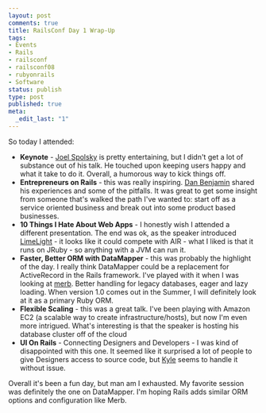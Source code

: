 ```yaml
--- 
layout: post
comments: true
title: RailsConf Day 1 Wrap-Up
tags: 
- Events
- Rails
- railsconf
- railsconf08
- rubyonrails
- Software
status: publish
type: post
published: true
meta: 
  _edit_last: "1"
---
```

So today I attended:

* **Keynote** - [Joel Spolsky](http://www.joelonsoftware.com/) is pretty entertaining, but I didn't get a lot of substance out of his talk. He touched upon keeping users happy and what it take to do it. Overall, a humorous way to kick things off.
* **Entrepreneurs on Rails** - this was really inspiring. [Dan Benjamin](http://www.hivelogic.com) shared his experiences and some of the pitfalls. It was great to get some insight from someone that's walked the path I've wanted to: start off as a service oriented business and break out into some product based businesses.
* **10 Things I Hate About Web Apps** - I honestly wish I attended a different presentation. The end was ok, as the speaker introduced [LimeLight](http://limelight.8thlight.com/) - it looks like it could compete with AIR - what I liked is that it runs on JRuby - so anything with a JVM can run it.
* **Faster, Better ORM with DataMapper** - this was probably the highlight of the day. I really think DataMapper could be a replacement for ActiveRecord in the Rails framework. I've played with it when I was looking at [merb](http://www.merbivore.com). Better handling for legacy databases, eager and lazy loading. When version 1.0 comes out in the Summer, I will definitely look at it as a primary Ruby ORM.
* **Flexible Scaling** - this was a great talk. I've been playing with Amazon EC2 (a scalable way to create infrastructure/hosts), but now I'm even more intrigued. What's interesting is that the speaker is hosting his database cluster off of the cloud
* **UI On Rails** - Connecting Designers and Developers - I was kind of disappointed with this one. It seemed like it surprised a lot of people to give Designers access to source code, but [Kyle](http://www.somedirection.com) seems to handle it without issue.

Overall it's been a fun day, but man am I exhausted. My favorite session was definitely the one on DataMapper. I'm hoping Rails adds similar ORM options and configuration like Merb.
